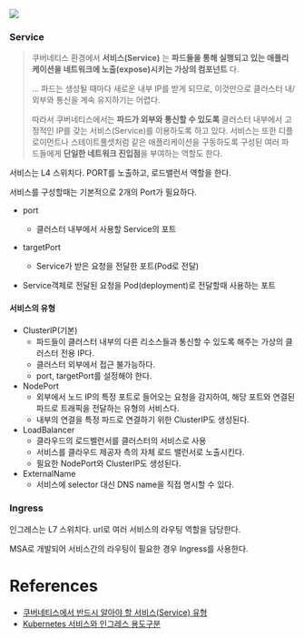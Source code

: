 
![](https://heffenvox.com/wp-content/uploads/2023/06/ingress-1024x781.webp)

### Service

> 쿠버네티스 환경에서 **서비스(Service)** 는 **파드들을 통해 실행되고 있는 애플리케이션을 네트워크에 노출(expose)시키는 가상의 컴포넌트** 다.
> 
> ... 파드는 생성될 때마다 새로운 내부 IP를 받게 되므로, 이것만으로 클러스터 내/외부와 통신을 계속 유지하기는 어렵다.
> 
> 따라서 쿠버네티스에서는 **파드가 외부와 통신할 수 있도록** 클러스터 내부에서 고정적인 IP를 갖는 서비스(Service)를 이용하도록 하고 있다. 서비스는 또한 디플로이먼트나 스테이트풀셋처럼 같은 애플리케이션을 구동하도록 구성된 여러 파드들에게 **단일한 네트워크 진입점**을 부여하는 역할도 한다.

서비스는 L4 스위치다. PORT를 노출하고, 로드밸런서 역할을 한다.

서비스를 구성할때는 기본적으로 2개의 Port가 필요하다.
- port
	- 클러스터 내부에서 사용할 Service의 포트
- targetPort
	- Service가 받은 요청을 전달한 포트(Pod로 전달)

- Service객체로 전달된 요청을 Pod(deployment)로 전달할때 사용하는 포트

#### 서비스의 유형
- ClusterIP(기본)
	- 파드들이 클러스터 내부의 다른 리소스들과 통신할 수 있도록 해주는 가상의 클러스터 전용 IP다.
	- 클러스터 외부에서 접근 불가능하다.
	- port, targetPort를 설정해야 한다.
- NodePort
	- 외부에서 노드 IP의 특정 포트로 들어오는 요청을 감지하여, 해당 포트와 연결된 파드로 트래픽을 전달하는 유형의 서비스다.
	- 내부의 연결을 특정 파드로 연결하기 위한 ClusterIP도 생성된다.
- LoadBalancer
	- 클라우드의 로드벨런서를 클러스터의 서비스로 사용
	- 서비스를 클라우드 제공자 측의 자체 로드 밸런서로 노출시킨다.
	- 필요한 NodePort와 ClusterIP도 생성된다.
- ExternalName
	- 서비스에 selector 대신 DNS name을 직접 명시할 수 있다.


### Ingress

인그레스는 L7 스위치다. url로 여러 서비스의 라우팅 역할을 담당한다.

MSA로 개발되어 서비스간의 라우팅이 필요한 경우 Ingress를 사용한다.


# References
- [쿠버네티스에서 반드시 알아야 할 서비스(Service) 유형](https://seongjin.me/kubernetes-service-types/)
- [Kubernetes 서비스와 인그레스 용도구분](https://danawalab.github.io/kubernetes/2020/01/23/kubernetes-service-ingress.html)

